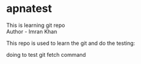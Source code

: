 # apnatest
This is learning git repo
<br>
Author - Imran Khan

This repo is used to learn the git and do the testing:

doing to test git fetch command

